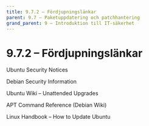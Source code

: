 ```yaml
---
title: 9.7.2 – Fördjupningslänkar
parent: 9.7 – Paketuppdatering och patchhantering
grand_parent: 9 – Introduktion till IT-säkerhet
---
```

# 9.7.2 – Fördjupningslänkar

Ubuntu Security Notices

Debian Security Information

Ubuntu Wiki – Unattended Upgrades

APT Command Reference (Debian Wiki)

Linux Handbook – How to Update Ubuntu

